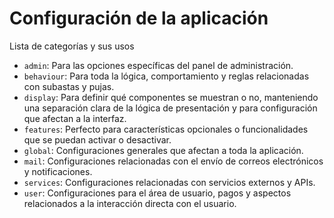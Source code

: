 # Configuración de la aplicación

Lista de categorías y sus usos
- `admin`: Para las opciones específicas del panel de administración.
- `behaviour`: Para toda la lógica, comportamiento y reglas relacionadas con subastas y pujas.
- `display`: Para definir qué componentes se muestran o no, manteniendo una separación clara de la lógica de presentación y para configuración que afectan a la interfaz.
- `features`: Perfecto para características opcionales o funcionalidades que se puedan activar o desactivar.
- `global`: Configuraciones generales que afectan a toda la aplicación.
- `mail`: Configuraciones relacionadas con el envío de correos electrónicos y notificaciones.
- `services`: Configuraciones relacionadas con servicios externos y APIs.
- `user`: Configuraciones para el área de usuario, pagos y aspectos relacionados a la interacción directa con el usuario.
